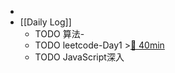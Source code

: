 -
- [[Daily Log]]
	- TODO 算法-
	- TODO leetcode-Day1 >[🍅 40min](#agenda-pomo://?t=f-1685949946393-2400)
	- TODO JavaScript深入